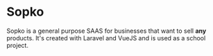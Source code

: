 # Sopko
Sopko is a general purpose SAAS for businesses that want to sell **any** products.
It's created with Laravel and VueJS and is used as a school project.